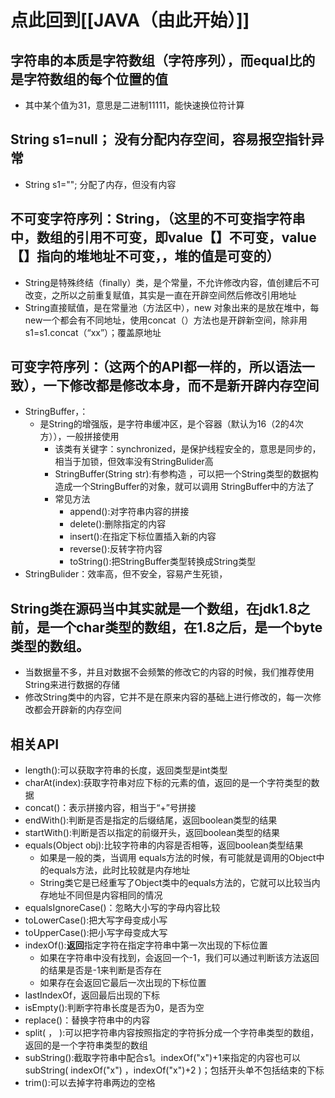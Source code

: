 # 点此回到[[JAVA（由此开始）]]

## 字符串的本质是字符数组（字符序列），而equal比的是字符数组的每个位置的值
- 其中某个值为31，意思是二进制11111，能快速换位符计算

## String s1=null；   没有分配内存空间，容易报空指针异常
- String s1="";  分配了内存，但没有内容

## 不可变字符序列：String，（这里的不可变指字符串中，数组的引用不可变，即value【】不可变，value【】指向的堆地址不可变，，堆的值是可变的）
- String是特殊终结（finally）类，是个常量，不允许修改内容，值创建后不可改变，之所以之前重复赋值，其实是一直在开辟空间然后修改引用地址
- String直接赋值，是在常量池（方法区中），new 对象出来的是放在堆中，每new一个都会有不同地址，使用concat（）方法也是开辟新空间，除非用s1=s1.concat（“xx”）；覆盖原地址


## 可变字符序列：（这两个的API都一样的，所以语法一致），一下修改都是修改本身，而不是新开辟内存空间
- StringBuffer，：
	- 是String的增强版，是字符串缓冲区，是个容器（默认为16（2的4次方）），一般拼接使用
		- 该类有关键字：synchronized，是保护线程安全的，意思是同步的，相当于加锁，但效率没有StringBulider高
		- StringBuffer(String str):有参构造 ，可以把一个String类型的数据构造成一个StringBuffer的对象，就可以调用 StringBuffer中的方法了
		- 常见方法
			- append():对字符串内容的拼接
			- delete():删除指定的内容
			- insert():在指定下标位置插入新的内容
			- reverse():反转字符内容
			- toString():把StringBuffer类型转换成String类型
- StringBulider：效率高，但不安全，容易产生死锁，

## String类在源码当中其实就是一个数组，在jdk1.8之前，是一个char类型的数组，在1.8之后，是一个byte类型的数组。
- 当数据量不多，并且对数据不会频繁的修改它的内容的时候，我们推荐使用String来进行数据的存储
- 修改String类中的内容，它并不是在原来内容的基础上进行修改的，每一次修改都会开辟新的内存空间

## 相关API
- length():可以获取字符串的长度，返回类型是int类型
- charAt(index):获取字符串对应下标的元素的值，返回的是一个字符类型的数据
- concat()：表示拼接内容，相当于“+”号拼接
- endWith():判断是否是指定的后缀结尾，返回boolean类型的结果
- startWith():判断是否以指定的前缀开头，返回boolean类型的结果
- equals(Object obj):比较字符串的内容是否相等，返回boolean类型结果
	- 如果是一般的类，当调用 equals方法的时候，有可能就是调用的Object中的equals方法，此时比较就是内存地址
	- String类它是已经重写了Object类中的equals方法的，它就可以比较当内存地址不同但是内容相同的情况
- equalsIgnoreCase()：忽略大小写的字母内容比较
- toLowerCase():把大写字母变成小写
- toUpperCase():把小写字母变成大写
- indexOf():**返回**指定字符在指定字符串中第一次出现的下标位置
	- 如果在字符串中没有找到，会返回一个-1，我们可以通过判断该方法返回的结果是否是-1来判断是否存在
	- 如果存在会返回它最后一次出现的下标位置
- lastIndexOf，返回最后出现的下标
- isEmpty():判断字符串长度是否为0，是否为空
- replace()：替换字符串中的内容
- split(    ，  ):可以把字符串内容按照指定的字符拆分成一个字符串类型的数组，返回的是一个字符串类型的数组
- subString():截取字符串中配合s1。indexOf("x")+1来指定的内容也可以subString( indexOf("x")   ，indexOf("x")+2 )；包括开头单不包括结束的下标
- trim():可以去掉字符串两边的空格